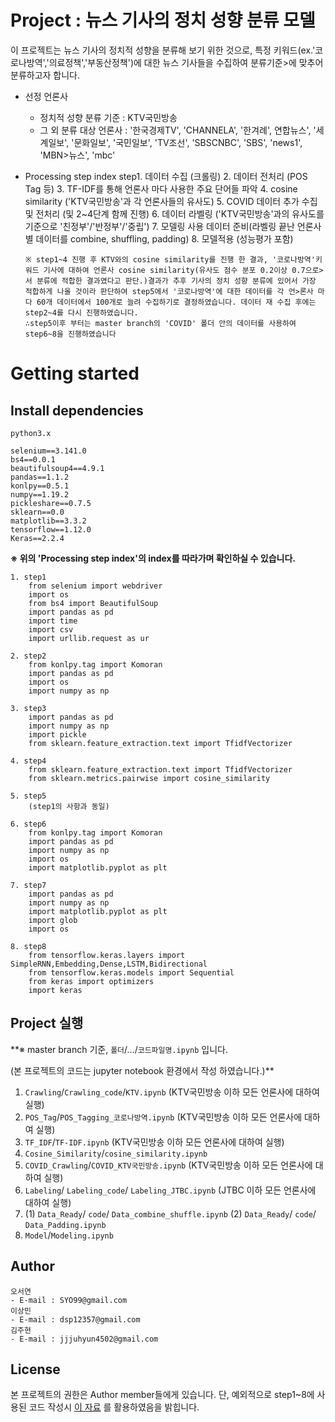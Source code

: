 # Project : 뉴스 기사의 정치 성향 분류 모델

이 프로젝트는 뉴스 기사의 정치적 성향을 분류해 보기 위한 것으로, 특정 키워드(ex.'코로나방역','의료정책','부동산정책')에 대한 뉴스 기사들을 수집하여 분류기준>에 맞추어 분류하고자 합니다.

* 선정 언론사
    * 정치적 성향 분류 기준 : KTV국민방송
    * 그 외 분류 대상 언론사 :  '한국경제TV', 'CHANNELA', '한겨례', 연합뉴스', '세계일보', '문화일보', '국민일보', 'TV조선', 'SBSCNBC', 'SBS', 'news1', 'MBN>뉴스', 'mbc'  

* Processing step index
   step1. 데이터 수집 (크롤링)
  2. 데이터 전처리 (POS Tag 등)
  3. TF-IDF를 통해 언론사 마다 사용한 주요 단어들 파악
  4. cosine similarity ('KTV국민방송'과 각 언론사들의 유사도)
  5. COVID 데이터 추가 수집 및 전처리 (및 2~4단계 함께 진행)
  6. 데이터 라벨링 ('KTV국민방송'과의 유사도를 기준으로 '친정부'/'반정부'/'중립')
  7. 모델링 사용 데이터 준비(라벨링 끝난 언론사별 데이터를 combine, shuffling, padding) 
  8. 모델적용 (성능평가 포함)

      ※ step1~4 진행 후 KTV와의 cosine similarity를 진행 한 결과, '코로나방역'키워드 기사에 대하여 언론사 cosine similarity(유사도 점수 분포 0.2이상 0.7으로>서 분류에 적합한 결과였다고 판단.)결과가 추후 기사의 정치 성향 분류에 있어서 가장 적합하게 나올 것이라 판단하여 step5에서 '코로나방역'에 대한 데이터를 각 언>론사 마다 60개 데이터에서 100개로 늘려 수집하기로 결정하였습니다. 데이터 재 수집 후에는 step2~4를 다시 진행하였습니다.
      ∴step5이후 부터는 master branch의 'COVID' 폴더 안의 데이터를 사용하여 step6~8을 진행하였습니다



# Getting started
## Install dependencies
```
python3.x

selenium==3.141.0
bs4==0.0.1
beautifulsoup4==4.9.1
pandas==1.1.2
konlpy==0.5.1
numpy==1.19.2
pickleshare==0.7.5
sklearn==0.0
matplotlib==3.3.2
tensorflow==1.12.0
Keras==2.2.4
```


**※ 위의 'Processing step index'의 index를 따라가며 확인하실 수 있습니다.**


    1. step1
        from selenium import webdriver
        import os
        from bs4 import BeautifulSoup
        import pandas as pd
        import time
        import csv
        import urllib.request as ur

    2. step2
        from konlpy.tag import Komoran
        import pandas as pd
        import os
        import numpy as np

    3. step3
        import pandas as pd
        import numpy as np
        import pickle
        from sklearn.feature_extraction.text import TfidfVectorizer

    4. step4
        from sklearn.feature_extraction.text import TfidfVectorizer
        from sklearn.metrics.pairwise import cosine_similarity
        
    5. step5
        (step1의 사항과 동일)
     
    6. step6
        from konlpy.tag import Komoran
        import pandas as pd
        import numpy as np
        import os
        import matplotlib.pyplot as plt
 
    7. step7
        import pandas as pd
        import numpy as np
        import matplotlib.pyplot as plt
        import glob
        import os

    8. step8
        from tensorflow.keras.layers import SimpleRNN,Embedding,Dense,LSTM,Bidirectional
        from tensorflow.keras.models import Sequential
        from keras import optimizers
        import keras

## Project 실행
**※ master branch 기준, `폴더`/.../`코드파일명.ipynb` 입니다.

(본 프로젝트의 코드는 jupyter notebook 환경에서 작성 하였습니다.)**

  1. `Crawling`/`Crawling_code`/`KTV.ipynb` (KTV국민방송 이하 모든 언론사에 대하여 실행)
  2. `POS_Tag`/`POS_Tagging_코로나방역.ipynb` (KTV국민방송 이하 모든 언론사에 대하여 실행)
  3. `TF_IDF`/`TF-IDF.ipynb` (KTV국민방송 이하 모든 언론사에 대하여 실행)
  4. `Cosine_Similarity`/`cosine_similarity.ipynb`
  5. `COVID_Crawling`/`COVID_KTV국민방송.ipynb` (KTV국민방송 이하 모든 언론사에 대하여 실행)
  6. `Labeling`/ `Labeling_code`/ `Labeling_JTBC.ipynb` (JTBC 이하 모든 언론사에 대하여 실행)
  7. (1) `Data_Ready`/ `code`/ `Data_combine_shuffle.ipynb`
     (2) `Data_Ready`/ `code`/ `Data_Padding.ipynb`
  8.  `Model`/`Modeling.ipynb `


## Author
    오서연
    - E-mail : SYO99@gmail.com
    이상민
    - E-mail : dsp12357@gmail.com
    김주현
    - E-mail : jjjuhyun4502@gmail.com

## License
 본 프로젝트의 권한은 Author member들에게 있습니다. 
 단, 예외적으로 step1~8에 사용된 코드 작성시 [이 자료](https://wikidocs.net/book/2155) 를 활용하였음을 밝힙니다.
                                                                         